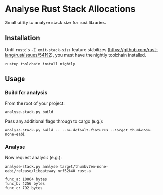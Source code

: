 # Analyse Rust Stack Allocations

Small utility to analyse stack size for rust libraries.

## Installation

Until `rustc`'s `-Z emit-stack-size` feature stabilizes (https://github.com/rust-lang/rust/issues/54192),
you must have the nightly toolchain installed.

```
rustup toolchain install nightly
```

## Usage

### Build for analysis

From the root of your project:

```
analyse-stack.py build
```

Pass any additional flags through to cargo (e.g.):

```
analyse-stack.py build -- --no-default-features --target thumbv7em-none-eabi
```

### Analyse

Now request analysis (e.g.):

```
analyse-stack.py analyse target/thumbv7em-none-eabi/release/libgateway_nrf52840_rust.a
```

```
func_a: 10064 bytes
func_b: 4256 bytes
func_c: 792 bytes
```
